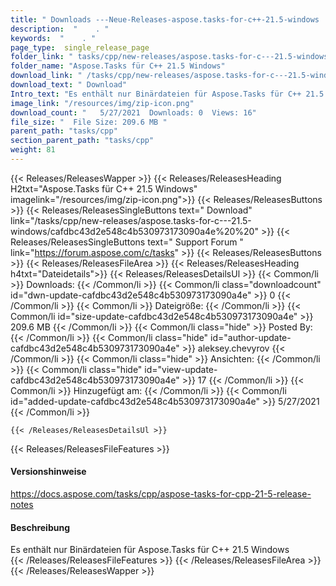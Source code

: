 ```yaml
---
title: " Downloads ---Neue-Releases-aspose.tasks-for-c++-21.5-windows . "
description:  "    . " 
keywords:  "    . " 
page_type:  single_release_page
folder_link: " tasks/cpp/new-releases/aspose.tasks-for-c---21.5-windows/"
folder_name: "Aspose.Tasks für C++ 21.5 Windows"
download_link: " /tasks/cpp/new-releases/aspose.tasks-for-c---21.5-windows/cafdbc43d2e548c4b530973173090a4e"
download_text: " Download"
Intro_text: "Es enthält nur Binärdateien für Aspose.Tasks für C++ 21.5 Windows"
image_link: "/resources/img/zip-icon.png"
download_count: "   5/27/2021  Downloads: 0  Views: 16"
file_size: "  File Size: 209.6 MB "
parent_path: "tasks/cpp"
section_parent_path: "tasks/cpp"
weight: 81
---
```


{{< Releases/ReleasesWapper >}}
  {{< Releases/ReleasesHeading H2txt="Aspose.Tasks für C++ 21.5 Windows" imagelink="/resources/img/zip-icon.png">}}
  {{< Releases/ReleasesButtons >}}
    {{< Releases/ReleasesSingleButtons text=" Download" link="/tasks/cpp/new-releases/aspose.tasks-for-c---21.5-windows/cafdbc43d2e548c4b530973173090a4e%20%20" >}}
    {{< Releases/ReleasesSingleButtons text=" Support Forum " link="https://forum.aspose.com/c/tasks" >}}
  {{< Releases/ReleasesButtons >}}
  {{< Releases/ReleasesFileArea >}}
    {{< Releases/ReleasesHeading h4txt="Dateidetails">}}
    {{< Releases/ReleasesDetailsUl >}}
            {{< Common/li >}} Downloads: {{< /Common/li >}}
      {{< Common/li class="downloadcount" id="dwn-update-cafdbc43d2e548c4b530973173090a4e" >}} 0 {{< /Common/li >}}
      {{< Common/li >}} Dateigröße: {{< /Common/li >}}
      {{< Common/li id="size-update-cafdbc43d2e548c4b530973173090a4e" >}} 209.6 MB {{< /Common/li >}} 
      {{< Common/li  class="hide" >}} Posted By: {{< /Common/li >}} 
      {{< Common/li class="hide" id="author-update-cafdbc43d2e548c4b530973173090a4e" >}} aleksey.chevyrov {{< /Common/li >}}
      {{< Common/li class="hide" >}} Ansichten: {{< /Common/li >}}
      {{< Common/li class="hide" id="view-update-cafdbc43d2e548c4b530973173090a4e" >}} 17 {{< /Common/li >}}
      {{< Common/li >}} Hinzugefügt am: {{< /Common/li >}}
      {{< Common/li id="added-update-cafdbc43d2e548c4b530973173090a4e" >}} 5/27/2021 {{< /Common/li >}} 

    {{< /Releases/ReleasesDetailsUl >}}

  {{< Releases/ReleasesFileFeatures >}}
      <h4>Versionshinweise</h4><div> <a href="https://docs.aspose.com/tasks/cpp/aspose-tasks-for-cpp-21-5-release-notes">https://docs.aspose.com/tasks/cpp/aspose-tasks-for-cpp-21-5-release-notes</a></div><h4> Beschreibung</h4><div class="HTMLDescription"> Es enthält nur Binärdateien für Aspose.Tasks für C++ 21.5 Windows</div>
  {{< /Releases/ReleasesFileFeatures >}}
 {{< /Releases/ReleasesFileArea >}}
{{< /Releases/ReleasesWapper >}}



